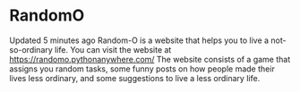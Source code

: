 # RandomO
  Updated 5 minutes ago Random-O is a website that helps you to live a not-so-ordinary life. You can visit the website at https://randomo.pythonanywhere.com/  The website consists of a game that assigns you random tasks, some funny posts on how people made their lives less ordinary, and some suggestions to live a less ordinary life.
